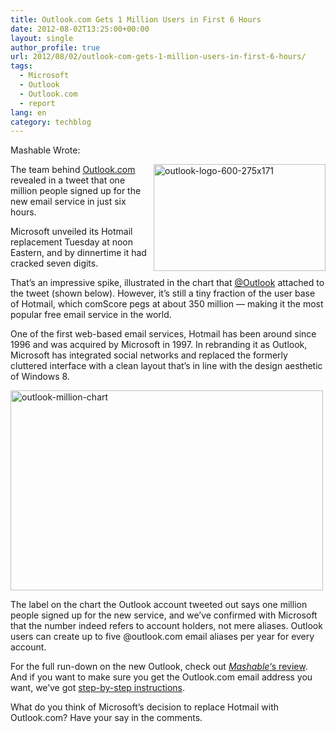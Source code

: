 ```yaml
---
title: Outlook.com Gets 1 Million Users in First 6 Hours
date: 2012-08-02T13:25:00+00:00
layout: single
author_profile: true
url: 2012/08/02/outlook-com-gets-1-million-users-in-first-6-hours/
tags:
  - Microsoft
  - Outlook
  - Outlook.com
  - report
lang: en
category: techblog
---
```

Mashable Wrote: 

<a href="http://lh5.ggpht.com/-cJ4hIshgdBM/UBp4nwSrPjI/AAAAAAAAGr8/3fYK-Dsvo74/s1600-h/outlook-logo-600-275x171%25255B2%25255D.jpg" target="_blank"><img title="outlook-logo-600-275x171" border="0" alt="outlook-logo-600-275x171" align="right" src="http://lh4.ggpht.com/-rvoy2HNjlbY/UBp4pSZovyI/AAAAAAAAGsE/dki3ImVy2KM/outlook-logo-600-275x171_thumb.jpg?imgmax=800" width="275" height="171" /></a>The team behind <a href="http://outlook.com/" target="_blank">Outlook.com</a> revealed in a tweet that one million people signed up for the new email service in just six hours. 

Microsoft unveiled its Hotmail replacement Tuesday at noon Eastern, and by dinnertime it had cracked seven digits. 

That’s an impressive spike, illustrated in the chart that [@Outlook](https://twitter.com/Outlook) attached to the tweet (shown below). However, it’s still a tiny fraction of the user base of Hotmail, which comScore pegs at about 350 million — making it the most popular free email service in the world. 

One of the first web-based email services, Hotmail has been around since 1996 and was acquired by Microsoft in 1997. In rebranding it as Outlook, Microsoft has integrated social networks and replaced the formerly cluttered interface with a clean layout that’s in line with the design aesthetic of Windows 8. 

<a href="http://lh6.ggpht.com/-1bs67994UnQ/UBp4rZD-kUI/AAAAAAAAGsM/ADT-kRDSy-o/s1600-h/outlook-million-chart%25255B5%25255D.jpg" target="_blank"><img title="outlook-million-chart" border="0" alt="outlook-million-chart" src="http://lh4.ggpht.com/-IwdQJAhjUm0/UBp4tOOFveI/AAAAAAAAGsU/dRszw4pQkOQ/outlook-million-chart_thumb%25255B3%25255D.jpg?imgmax=800" width="500" height="320" /></a> 

The label on the chart the Outlook account tweeted out says one million people signed up for the new service, and we’ve confirmed with Microsoft that the number indeed refers to account holders, not mere aliases. Outlook users can create up to five @outlook.com email aliases per year for every account. 

For the full run-down on the new Outlook, check out [_Mashable_‘s review](http://mashable.com/2012/07/31/outlook-hotmail-review/). And if you want to make sure you get the Outlook.com email address you want, we’ve got [step-by-step instructions](http://mashable.com/2012/07/31/outlook-address/). 

What do you think of Microsoft’s decision to replace Hotmail with Outlook.com? Have your say in the comments.